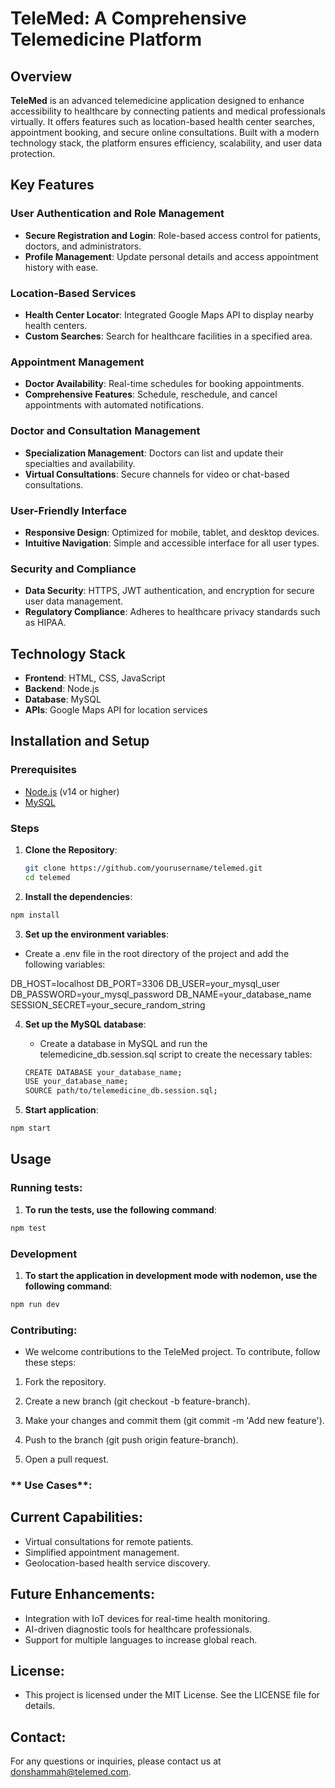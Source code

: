 # **TeleMed: A Comprehensive Telemedicine Platform**

## **Overview**

**TeleMed** is an advanced telemedicine application designed to enhance accessibility to healthcare by connecting patients and medical professionals virtually. It offers features such as location-based health center searches, appointment booking, and secure online consultations. Built with a modern technology stack, the platform ensures efficiency, scalability, and user data protection.

## **Key Features**

### **User Authentication and Role Management**
- **Secure Registration and Login**: Role-based access control for patients, doctors, and administrators.
- **Profile Management**: Update personal details and access appointment history with ease.

### **Location-Based Services**
- **Health Center Locator**: Integrated Google Maps API to display nearby health centers.
- **Custom Searches**: Search for healthcare facilities in a specified area.

### **Appointment Management**
- **Doctor Availability**: Real-time schedules for booking appointments.
- **Comprehensive Features**: Schedule, reschedule, and cancel appointments with automated notifications.

### **Doctor and Consultation Management**
- **Specialization Management**: Doctors can list and update their specialties and availability.
- **Virtual Consultations**: Secure channels for video or chat-based consultations.

### **User-Friendly Interface**
- **Responsive Design**: Optimized for mobile, tablet, and desktop devices.
- **Intuitive Navigation**: Simple and accessible interface for all user types.

### **Security and Compliance**
- **Data Security**: HTTPS, JWT authentication, and encryption for secure user data management.
- **Regulatory Compliance**: Adheres to healthcare privacy standards such as HIPAA.

## **Technology Stack**
- **Frontend**: HTML, CSS, JavaScript
- **Backend**: Node.js
- **Database**: MySQL
- **APIs**: Google Maps API for location services

## **Installation and Setup**

### **Prerequisites**
- [Node.js](https://nodejs.org/) (v14 or higher)
- [MySQL](https://www.mysql.com/)

### **Steps**
1. **Clone the Repository**:
   ```bash
   git clone https://github.com/yourusername/telemed.git
   cd telemed


2. **Install the dependencies**:
  ```sh
  npm install
  ```

3. **Set up the environment variables**:

  - Create a .env file in the root directory of the project and   add the following variables:

  DB_HOST=localhost
  DB_PORT=3306
  DB_USER=your_mysql_user
  DB_PASSWORD=your_mysql_password
  DB_NAME=your_database_name
  SESSION_SECRET=your_secure_random_string

4. **Set up the MySQL database**:

    - Create a database in MySQL and run the telemedicine_db.session.sql script to create the necessary tables:

    ```sh
    CREATE DATABASE your_database_name;
    USE your_database_name;
    SOURCE path/to/telemedicine_db.session.sql;
    ```

5. **Start application**:
  ```sh
  npm start
  ```

## Usage

### **Running tests**:

1. **To run the tests, use the following command**:

```sh
npm test
```

### **Development**

1. **To start the application in development mode with nodemon, use the following command**:

```sh
npm run dev
```

### **Contributing**:


- We welcome contributions to the TeleMed project. To contribute, follow these steps:

1. Fork the repository.

2. Create a new branch (git checkout -b feature-branch).

3. Make your changes and commit them (git commit -m 'Add new feature').

4. Push to the branch (git push origin feature-branch).

5. Open a pull request.

### ** Use Cases**:

## **Current Capabilities**:

   - Virtual consultations for remote patients.
   - Simplified appointment management.
   - Geolocation-based health service discovery.

## **Future Enhancements**:

   - Integration with IoT devices for real-time health monitoring.
   - AI-driven diagnostic tools for healthcare professionals.
   - Support for multiple languages to increase global reach.


## **License**:


- This project is licensed under the MIT License. See the LICENSE file for details.

## **Contact**:

For any questions or inquiries, please contact us at donshammah@telemed.com.
#
 
